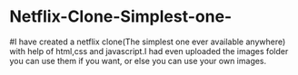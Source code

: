 # Netflix-Clone-Simplest-one-
#I have created a netflix clone(The simplest one ever available anywhere) with help of html,css and javascript.I had even uploaded the images folder you can use them if you want,
or else you can use your own images.
